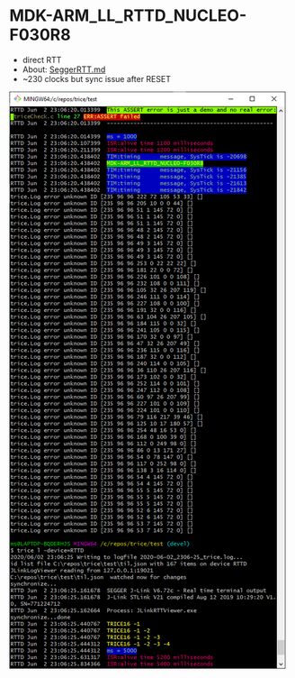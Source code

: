 # MDK-ARM_LL_RTTD_NUCLEO-F030R8
- direct RTT
- About: [SeggerRTT.md](SeggerRTT.md)
- ~230 clocks but sync issue after RESET

![MDK-ARM_LL_RTTD_NUCLEO-F030R8_noSync.PNG](./README.media/MDK-ARM_LL_RTTD_NUCLEO-F030R8_noSync.PNG)